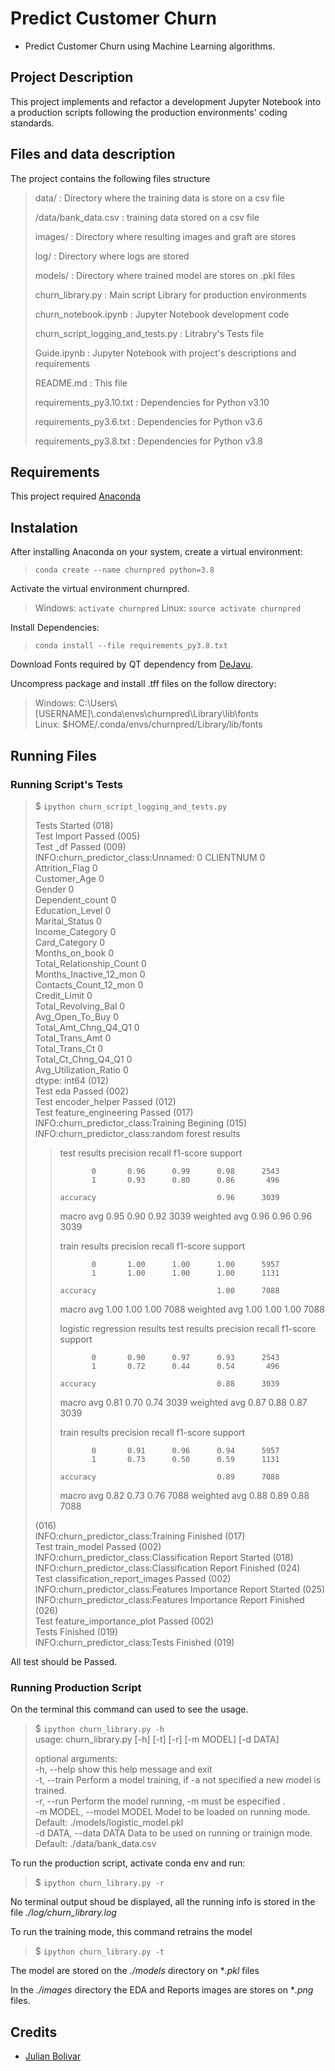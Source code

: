 # Predict Customer Churn

- Predict Customer Churn using Machine Learning algorithms.

## Project Description

This project implements and refactor a development Jupyter Notebook into a
production scripts following the production environments' coding standards.

## Files and data description

The project contains the following files structure

>data/ : Directory where the training data is store on a csv file
>
>/data/bank_data.csv : training data stored on a csv file
>
>images/ : Directory where resulting images and graft are stores
>
>log/ : Directory where logs are stored
>
>models/ :  Directory where trained model are stores on .pkl files
>
>churn_library.py : Main script Library for production environments
>
>churn_notebook.ipynb : Jupyter Notebook development code
>
>churn_script_logging_and_tests.py : Litrabry's Tests file
>
>Guide.ipynb : Jupyter Notebook with project's descriptions and requirements
>
>README.md  : This file
>
>requirements_py3.10.txt : Dependencies for Python v3.10
>
>requirements_py3.6.txt : Dependencies for Python v3.6
>
>requirements_py3.8.txt : Dependencies for Python v3.8

## Requirements

This project required [Anaconda](https://www.anaconda.com/download)

## Instalation

After installing Anaconda on your system, create a virtual environment:

> `conda create --name churnpred python=3.8`

Activate the virtual environment churnpred.

> Windows: `activate churnpred`
> Linux: `source activate churnpred`

Install Dependencies:

> `conda install --file requirements_py3.8.txt`

Download Fonts required by QT dependency from [DeJavu](https://dejavu-fonts.github.io).

Uncompress package and install .tff files on the follow directory:

> Windows: C:\Users\\[USERNAME]\\.conda\envs\churnpred\Library\lib\fonts  
> Linux: $HOME/.conda/envs/churnpred/Library/lib/fonts

## Running Files
### Running Script's Tests

> $ `ipython churn_script_logging_and_tests.py`
> 
> Tests Started (018)  
> Test Import Passed (005)  
> Test _df Passed (009)  
> INFO:churn_predictor_class:Unnamed: 0
> CLIENTNUM                   0  
> Attrition_Flag              0  
> Customer_Age                0  
> Gender                      0  
> Dependent_count             0  
> Education_Level             0  
> Marital_Status              0  
> Income_Category             0  
> Card_Category               0  
> Months_on_book              0  
> Total_Relationship_Count    0  
> Months_Inactive_12_mon      0  
> Contacts_Count_12_mon       0  
> Credit_Limit                0  
> Total_Revolving_Bal         0  
> Avg_Open_To_Buy             0  
> Total_Amt_Chng_Q4_Q1        0  
> Total_Trans_Amt             0  
> Total_Trans_Ct              0  
> Total_Ct_Chng_Q4_Q1         0  
> Avg_Utilization_Ratio       0  
> dtype: int64 (012)  
> Test eda Passed (002)  
> Test encoder_helper Passed (012)  
> Test feature_engineering Passed (017)  
> INFO:churn_predictor_class:Training Begining (015)  
> INFO:churn_predictor_class:random forest results  
> > test results
> >               precision    recall  f1-score   support
> > 
> >            0       0.96      0.99      0.98      2543
> >            1       0.93      0.80      0.86       496
> > 
> >     accuracy                           0.96      3039
> >    macro avg       0.95      0.90      0.92      3039
> > weighted avg       0.96      0.96      0.96      3039
> > 
> > train results
> >               precision    recall  f1-score   support
> > 
> >            0       1.00      1.00      1.00      5957
> >            1       1.00      1.00      1.00      1131
> > 
> >     accuracy                           1.00      7088
> >    macro avg       1.00      1.00      1.00      7088
> > weighted avg       1.00      1.00      1.00      7088
> > 
> > logistic regression results
> > test results
> >               precision    recall  f1-score   support
> > 
> >            0       0.90      0.97      0.93      2543
> >            1       0.72      0.44      0.54       496
> > 
> >     accuracy                           0.88      3039
> >    macro avg       0.81      0.70      0.74      3039
> > weighted avg       0.87      0.88      0.87      3039
> > 
> > train results
> >               precision    recall  f1-score   support
> > 
> >            0       0.91      0.96      0.94      5957
> >            1       0.73      0.50      0.59      1131
> > 
> >     accuracy                           0.89      7088
> >    macro avg       0.82      0.73      0.76      7088
> > weighted avg       0.88      0.89      0.88      7088
> > 
>  (016)  
> INFO:churn_predictor_class:Training Finished (017)  
> Test train_model Passed (002)  
> INFO:churn_predictor_class:Classification Report Started (018)  
> INFO:churn_predictor_class:Classification Report Finished (024)  
> Test classification_report_images Passed (002)  
> INFO:churn_predictor_class:Features Importance Report Started (025)  
> INFO:churn_predictor_class:Features Importance Report Finished (026)  
> Test feature_importance_plot Passed (002)  
> Tests Finished (019)  
> INFO:churn_predictor_class:Tests Finished (019)  

All test should be Passed.

### Running Production Script

On the terminal this command can used to see the usage.

> $ `ipython churn_library.py -h`  
> usage: churn_library.py [-h] [-t] [-r] [-m MODEL] [-d DATA]
> 
> optional arguments:  
>   -h, --help            show this help message and exit  
>   -t, --train           Perform a model training, if -a not specified a new model is trained.  
>   -r, --run             Perform the model running, -m must be especified .  
>   -m MODEL, --model MODEL Model to be loaded on running mode.  
>                           Default: ./models/logistic_model.pkl  
>   -d DATA, --data DATA  Data to be used on running or trainign mode.  
>                         Default: ./data/bank_data.csv

To run the production script, activate conda env and run: 

> $ `ipython churn_library.py -r`

No terminal output shoud be displayed, all the running info is stored in the
file *./log/churn_library.log*

To run the training mode, this command retrains the model

> $ `ipython churn_library.py -t`

The model are stored on the *./models* directory on **.pkl* files

In the *./images* directory the EDA and Reports images are stores on **.png* files.

## Credits

- [Julian Bolivar](https://www.bolivartech.com)


